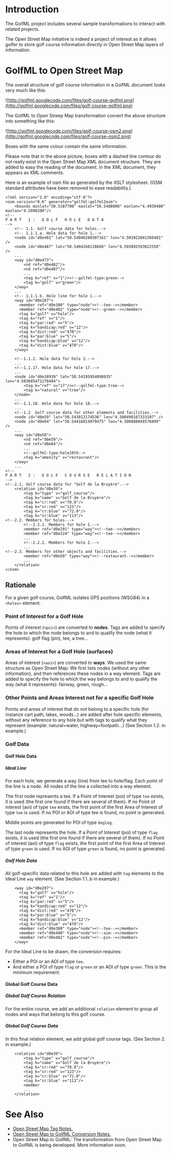 # Introduction #

The GolfML project includes several sample transformations to interact with related projects.

The Open Street Map initiative is indeed a project of interest as it allows golfer to store golf course information directly in Open Street Map layers of information.


# GolfML to Open Street Map #

The overall structure of golf course information in a GolfML document looks very much like this:

![http://golfml.googlecode.com/files/golf-course-golfml.png](http://golfml.googlecode.com/files/golf-course-golfml.png)

The GolfML to Open Streep Map transformation convert the above structure into something like this:

![http://golfml.googlecode.com/files/golf-course-osm2.png](http://golfml.googlecode.com/files/golf-course-osm2.png)

Boxes with the same colour contain the same information.

Please note that in the above picture, boxes with a dashed line contour do not really exist in the Open Street Map XML document structure.
They are added to easy the reading of the document.
In the XML document, they appears as XML comments.

Here is an example of osm file as generated by the XSLT stylesheet.
(OSM standard attributes have been removed to ease readability.)

```
<?xml version="1.0" encoding="utf-8"?>
<osm version="0.6" generator="golfml:golfml2osm">
	<bounds minlat="50.5387700" maxlat="50.5488000" minlon="4.4939400" maxlon="4.5098200"/>
<!--
P A R T   1 :   G O L F   H O L E   D A T A
-->
	<!-- 1.1. Golf course data for holes.-->
	<!-- 1.1.1.a. Hole data for hole 1.-->
	<node id="d0e482" lat="50.54046280307161" lon="4.503922041366401" />
	<node id="d0e487" lat="50.5404268138608" lon="4.503892593622558" />
	...
	<way id="d0e473">
		<nd ref="d0e482"/>
		<nd ref="d0e487"/>
		...
		<tag k="ref" v="1"/><!--golfml-type:green-->
		<tag k="golf" v="green"/>
	</way>
	...
	<!-- 1.1.1.b. Hole line for hole 1.-->
	<way id="d0e287">
 	  <member ref="d0e300" type="node"><!--tee--></member>
	  <member ref="d0e482" type="node"><!--green--></member>
	  <tag k="golf" v="hole"/>
	  <tag k="ref" v="1"/>
	  <tag k="par:red" v="5"/>
	  <tag k="handicap:red" v="12"/>
	  <tag k="dist:red" v="470"/>
	  <tag k="par:blue" v="5"/>
	  <tag k="handicap:blue" v="12"/>
	  <tag k="dist:blue" v="470"/>
	</way>

	<!--1.1.2. Hole data for hole 2.-->
	...
	<!--1.1.17. Hole data for hole 17.-->
	...
	<node id="d0e18939" lat="50.54195954098935" lon="4.503605471270484">
		<tag k="ref" v="17"/><!--golfml-type:tree-->
		<tag k="natural" v="tree"/>
	</node>
	...
	<!--1.1.18. Hole data for hole 18.-->
	...
	<!--1.2  Golf course data for other elements and facilities.-->
	<node id="d0e59" lat="50.543912174536" lon="4.500490167333107" />
	<node id="d0e64" lat="50.54416814979475" lon="4.500888048576899" />
	...
	<way id="d0e50">
		<nd ref="d0e59"/>
		<nd ref="d0e64"/>
		...
		<!--golfml-type:hole19th-->
		<tag k="amenity" v="restaurant"/>
	</way>
	...
<!--
P A R T   2 :   G O L F   C O U R S E   R E L A T I O N
-->
<!--2.1. Golf course data for "Golf de la Bruyère".-->
	<relation id="d0e39">
		<tag k="type" v="golf_course"/>
		<tag k="name" v="Golf de la Bruyère"/>
		<tag k="cr:red" v="70.0"/>
		<tag k="sr:red" v="123"/>
		<tag k="cr:blue" v="72.0"/>
		<tag k="sr:blue" v="113"/>
<!--2.2. Members for holes.-->
		<!--2.2.1. Members for hole 1.-->
		<member ref="d0e291" type="way"><!--tee--></member>
		<member ref="d0e324" type="way"><!--tee--></member>
		...
		<!--2.2.2. Members for hole 2.-->
		...
<!--2.3. Members for other objects and facilities.-->
		<member ref="d0e50" type="way"><!--restaurant--></member>
		...
	</relation>
</osm>
```

## Rationale ##

For a given golf course, GolfML isolates GPS positions (WSG84) in a `<holes>` element.

### Point of Interest for a Golf Hole ###

Points of interest (`<poi>`) are converted to **nodes**. Tags are added to specify the hole to which the node belongs to and to qualify the node (what it represents): golf flag (pin), tee, a tree...

### Areas of Interest  for a Golf Hole (surfaces) ###
Areas of interest (`<aoi>`) are converted to **ways**. We used the same structure as Open Street Map: We first lists nodes (without any other information), and then references these nodes in a way element. Tags are added to specify the hole to which the way belongs to and to qualify the way (what it represents): fairway, green, rough...

### Other Points and Areas Interest not for a specific Golf Hole ###
Points and areas of interest that do not belong to a specific hole (for instance cart path, lakes, woods...) are added after hole specific elements, without any reference to any hole but with tags to qualify what they represent (example: natural=water, highway=footpath...) (See Section 1.2. in example.)

### Golf Data ###

#### Golf Hole Data ####

##### Ideal Line #####

For each hole, we generate a way (line) from tee to hole/flag.
Each point of the line is a node. All nodes of the line a collected into a way element.

The first node represents a tee. If a Point of Interest (poi) of type `tee` exists, it is used (the first one found if there are several of them).  If no Point of interest (aoi) of type `tee` exists, the first point of the first Area of Interest of type `tee` is used. If no POI or AOI of type tee is found, no point is generated.

Middle points are generated for POI of type `dogleg`.

The last node represents the hole. If a Point of Interest (poi) of type `flag` exists, it is used (the first one found if there are several of them).  If no Point of interest (aoi) of type `flag` exists, the first point of the first Area of Interest of type `green` is used. If no AOI of type `green` is found, no point is generated.

##### Golf Hole Data #####

All golf-specific data related to this hole are added with `tag` elements to the Ideal Line `way` element. (See Section 1.1.<hole number>.b in example.)
```
	<way id="d0e287">
	  <tag k="golf" v="hole"/>
	  <tag k="ref" v="1"/>
	  <tag k="par:red" v="5"/>
	  <tag k="handicap:red" v="12"/>
	  <tag k="dist:red" v="470"/>
	  <tag k="par:blue" v="5"/>
	  <tag k="handicap:blue" v="12"/>
	  <tag k="dist:blue" v="470"/>
 	  <member ref="d0e300" type="node"><!--tee--></member>
	  <member ref="d0e408" type="node"><!--aim--></member>
	  <member ref="d0e482" type="node"><!--pin--></member>
	</way>
```

For the Ideal Line to be drawn, the conversion requires:
  * Either a POI or an AOI of type `tee`.
  * And either a POI of type `flag` or `green` or an AOI of type `green`.
This is the minimum requirement.

#### Global Golf Course Data ####

##### Global Golf Course Relation #####

For the entire course, we add an additional  `relation` element to group all nodes and ways that belong to this golf course.

##### Global Golf Course Data #####

In this final relation element, we add global golf course tags. (See Section 2. in example.)

```
	<relation id="d0e39">
		<tag k="type" v="golf_course"/>
		<tag k="name" v="Golf de la Bruyère"/>
		<tag k="cr:red" v="70.0"/>
		<tag k="sr:red" v="123"/>
		<tag k="cr:blue" v="72.0"/>
		<tag k="sr:blue" v="113"/>
		<member
		...
	</relation>
```


# See Also #

  * [Open Street Map Tag Notes.](GolfML2OSMNotes.md)
  * [Open Street Map to GolfML Conversion Notes.](OSM2GolfMLNotes.md)
  * Open Street Map to GolfML: The transformation from Open Street Map to GolfML is being developed. More information soon.